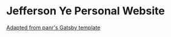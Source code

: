 # Jefferson Ye Personal Website

[Adapted from panr's Gatsby template](https://www.gatsbyjs.org/starters/panr/gatsby-starter-hello-friend/)